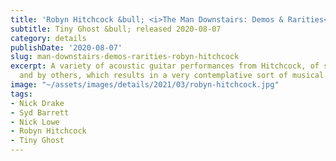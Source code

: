 ```yaml
---
title: 'Robyn Hitchcock &bull; <i>The Man Downstairs: Demos & Rarities</i>'
subtitle: Tiny Ghost &bull; released 2020-08-07
category: details
publishDate: '2020-08-07'
slug: man-downstairs-demos-rarities-robyn-hitchcock
excerpt: A variety of acoustic guitar performances from Hitchcock, of songs both original
  and by others, which results in a very contemplative sort of musical journey.
image: "~/assets/images/details/2021/03/robyn-hitchcock.jpg"
tags:
- Nick Drake
- Syd Barrett
- Nick Lowe
- Robyn Hitchcock
- Tiny Ghost
---
```


